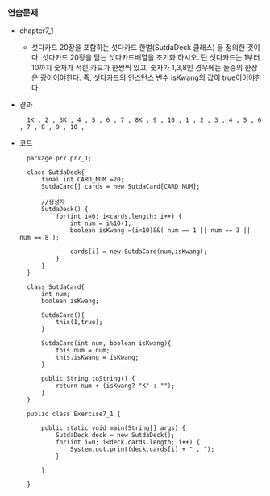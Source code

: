 ### 연습문제

- chapter7_1

  - 섯다카드 20장을 포함하는 섯다카드 한벌(SutdaDeck 클래스) 을 정의한 것이다.
    섯다카드 20장을 담는 섯다카드배열을 초기화 하시오.
    단 섯다카드는 1부터 10까지 숫자가 적힌 카드가 한쌍씩 있고, 숫자가 1,3,8인 경우에는 둘중의 한장은 광이어야한다.
    즉, 섯다카드의 인스턴스 변수 isKwang의 값이 true이어야한다.

- 결과

        1K , 2 , 3K , 4 , 5 , 6 , 7 , 8K , 9 , 10 , 1 , 2 , 3 , 4 , 5 , 6 , 7 , 8 , 9 , 10 ,

- 코드

        package pr7.pr7_1;

        class SutdaDeck{
            final int CARD_NUM =20;
            SutdaCard[] cards = new SutdaCard[CARD_NUM];

            //생성자
            SutdaDeck() {
                for(int i=0; i<cards.length; i++) {
                    int num = i%10+1;
                    boolean isKwang =(i<10)&&( num == 1 || num == 3 || num == 8 );

                    cards[i] = new SutdaCard(num,isKwang);
                }
            }
        }

        class SutdaCard{
            int num;
            boolean isKwang;

            SutdaCard(){
                this(1,true);
            }

            SutdaCard(int num, boolean isKwang){
                this.num = num;
                this.isKwang = isKwang;
            }

            public String toString() {
                return num + (isKwang? "K" : "");
            }
        }

        public class Exercise7_1 {

            public static void main(String[] args) {
                SutdaDeck deck = new SutdaDeck();
                for(int i=0; i<deck.cards.length; i++) {
                    System.out.print(deck.cards[i] + " , ");
                }

            }

        }
